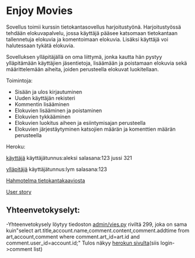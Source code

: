 # Enjoy Movies

Sovellus toimii kurssin tietokantasovellus harjoitustyönä. Harjoitustyössä tehdään elokuvapalvelu, jossa käyttäjä pääsee katsomaan tietokantaan tallennetuja elokuvia ja komentoimaan elokuvia. Lisäksi käyttäjä voi halutessaan tykätä elokuvia.

Sovelluksen ylläpitäjällä on oma liittymä, jonka kautta hän pystyy ylläpitämään käyttäjien jäsentietoja, lisäämään ja poistamaan elokuvia sekä määrittelemään aiheita, joiden perusteella elokuvat luokitellaan.

Toimintoja: 
- Sisään ja ulos kirjautuminen
- Uuden käyttäjän rekisteri
- Kommentin lisääminen
- Elokuvien lisääminen ja poistaminen
- Elokuvien tykkääminen
- Elokuvien luokitus aiheen ja esiintymisajan perusteella
- Elokuvien järjestäytyminen katsojien määrän ja komenttien määrän perusteella


Heroku:

[käyttäjä](https://tsoha-python-elokuvaforuumi.herokuapp.com/1/)
käyttäjätunnus:aleksi salasana:123
               jussi           321

[ylläpitäjä](https://tsoha-python-elokuvaforuumi.herokuapp.com/admin/)
käyttäjätunnus:lym  salasana:123

[Hahmotelma tietokantakaaviosta](https://github.com/yumoL/moviesComment/blob/master/dokumentaatio/tietokankaavio.md)

[User story](https://github.com/yumoL/moviesComment/blob/master/dokumentaatio/userStory.md)

## Yhteenvetokyselyt:
-Yhteenvetokysely löytyy tiedoston [admin/vies.py](https://github.com/yumoL/moviesComment/blob/master/application/admin/views.py) riviltä 299, joka on sama kuin"select art.title,account.name,comment.content,comment.addtime from art,account,comment where comment.art_id=art.id and comment.user_id=account.id;"
Tulos näkyy [herokun sivulta]( https://tsoha-python-elokuvaforuumi.herokuapp.com/admin/comment/list/1/)(siis login->comment list)

